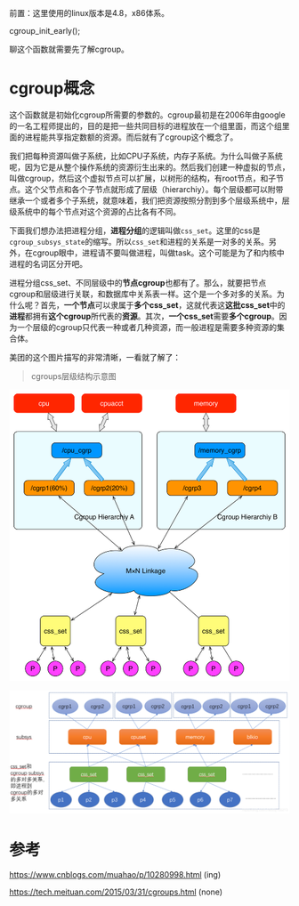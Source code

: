 
前置：这里使用的linux版本是4.8，x86体系。

cgroup_init_early();

聊这个函数就需要先了解cgroup。

# cgroup概念

这个函数就是初始化cgroup所需要的参数的。cgroup最初是在2006年由google的一名工程师提出的，目的是把一些共同目标的进程放在一个组里面，而这个组里面的进程能共享指定数额的资源。而后就有了cgroup这个概念了。

我们把每种资源叫做子系统，比如CPU子系统，内存子系统。为什么叫做子系统呢，因为它是从整个操作系统的资源衍生出来的。然后我们创建一种虚拟的节点，叫做cgroup，然后这个虚拟节点可以扩展，以树形的结构，有root节点，和子节点。这个父节点和各个子节点就形成了层级（hierarchiy）。每个层级都可以附带继承一个或者多个子系统，就意味着，我们把资源按照分割到多个层级系统中，层级系统中的每个节点对这个资源的占比各有不同。

下面我们想办法把进程分组，**进程分组**的逻辑叫做`css_set`。这里的css是`cgroup_subsys_state`的缩写。所以`css_set`和进程的关系是一对多的关系。另外，在cgroup眼中，进程请不要叫做进程，叫做task。这个可能是为了和内核中进程的名词区分开吧。

进程分组css_set、不同层级中的**节点cgroup**也都有了。那么，就要把节点cgroup和层级进行关联，和数据库中关系表一样。这个是一个多对多的关系。为什么呢？首先，**一个节点**可以隶属于**多个css_set**，这就代表这**这批css_set**中的**进程**都拥有**这个cgroup**所代表的**资源**。其次，**一个css_set**需要**多个cgroup**。因为一个层级的cgroup只代表一种或者几种资源，而一般进程是需要多种资源的集合体。

美团的这个图片描写的非常清晰，一看就了解了：

>cgroups层级结构示意图

![2021-02-28-16-05-53.png](./images/2021-02-28-16-05-53.png)

![2021-02-28-16-22-47.png](./images/2021-02-28-16-22-47.png)




# 参考

https://www.cnblogs.com/muahao/p/10280998.html (ing)

https://tech.meituan.com/2015/03/31/cgroups.html (none)